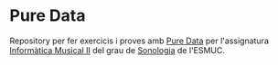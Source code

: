 # Pure Data

Repository per fer exercicis i proves amb [Pure Data]((https://puredata.info/)) per l'assignatura [Informàtica Musical II](https://www.esmuc.cat/wp-content/uploads/2021/12/Informatica-musical-II.pdf) del grau de [Sonologia](https://www.esmuc.cat/estudis/grau/sonologia/sonologia/) de l'ESMUC.
